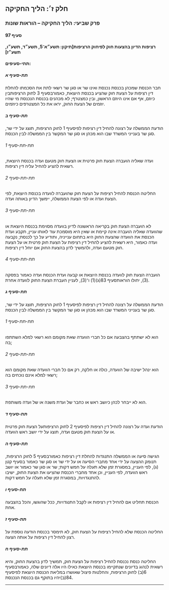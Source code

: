 ## חלק ז׳: הליך החקיקה

### פרק שביעי: הליך החקיקה – הוראות שונות

#### סעיף 97

**רציפות הדיון בהצעות חוק לפיחוק הרציפות[תיקון: תשע״א־5, תשע״ד, תשע״ו, תשע״ז]**



#### תתי-סעיפים:

##### תת-סעיף א

חבר הכנסת שמכהן בכנסת נכנסת ואינו שר או סגן שר רשאי לתת את הסכמתו להחלת דין רציפות על הצעת חוק שהציע בכנסת היוצאת, כאמורבסעיף 3 לחוק הרציפותבין כיוזם, אף אם אינו היוזם הראשון, ובין כמצטרף; לא מכהנים בכנסת הנכנסת
 מי שהיו יוזמים של הצעת החוק, יראו את כל המצטרפים כיוזמים.

##### תת-סעיף ב

הודעת הממשלה על רצונה להחיל דין רציפות לפיסעיף 1 לחוק הרציפות, תוצג על ידי שר, סגן שר בענייני המשרד שבו הוא מכהן או סגן שר המקשר בין הממשלה לבין הכנסת.

###### תת-תת-סעיף 1

ועדה שאליה הועברה הצעת חוק פרטית או הצעת חוק מטעם ועדה בכנסת היוצאת, רשאית להציע להחיל עליה דין רציפות.

###### תת-תת-סעיף 2

החליטה הכנסת להחיל רציפות על הצעת חוק שהועברה לוועדה בכנסת היוצאת, לפי הצעת ועדה או לפי הצעת הממשלה, יימשך הדיון באותה ועדה.

###### תת-תת-סעיף 3

לא הועברה 
הצעת חוק בקריאה הראשונה לדיון בוועדה מסוימת בכנסת היוצאת או שהוועדה 
שאליה הועברה אינה קיימת או שאין היא מוסמכת עוד לאותו עניין, תקבע ועדת 
הכנסת את הוועדה שהצעת החוק היא בתחום ענייניה, ותודיע על כך לכנסת; נקבעה 
ועדה כאמור, היא רשאית להציע להחיל דין רציפות על הצעת חוק פרטית או על 
הצעת חוק מטעם ועדה, ולהמשיך לדון בהצעת החוק אם יוחל דין רציפות.

###### תת-תת-סעיף 4

הועברה הצעת חוק לוועדה בכנסת היוצאת או קבעה ועדת הכנסת ועדה כאמור בפסקה (3), יחולו הוראותסעיף 83(ג)(1) ו־(3), לעניין העברת הצעת החוק לוועדה אחרת.

##### תת-סעיף ג

הודעת הממשלה על רצונה להחיל דין רציפות לפיסעיף 1 לחוק הרציפות, תוצג על ידי שר, סגן שר בענייני המשרד שבו הוא מכהן או סגן שר המקשר בין הממשלה לבין הכנסת.

###### תת-תת-סעיף 1

הוא לא ישתתף בהצבעה אם כל חברי הוועדה שאת מקומם הוא רשאי למלא השתתפו בה;

###### תת-תת-סעיף 2

הוא ינהל ישיבה של הוועדה, כולה או חלקה, רק אם כל חברי הוועדה שאת מקומם הוא רשאי למלא אינם נוכחים בה;

###### תת-תת-סעיף 3

הוא לא ייבחר לכהן כיושב ראש או כחבר של ועדת משנה או של ועדה משותפת.

##### תת-סעיף ד

הודעת ועדה על רצונה להחיל דין רציפות לפיסעיף 2 לחוק הרציפותעל הצעת חוק פרטית או על הצעת חוק מטעם ועדה, תוצג על ידי יושב ראש הוועדה.

##### תת-סעיף ה

הגישה סיעה או הממשלה התנגדות להחלת דין רציפות כאמורבסעיף 5 לחוק הרציפות,
 תנומק ההצעה על ידי אחד מחברי הסיעה או על ידי שר או סגן שר כאמור בסעיף 
קטן (ג), לפי העניין, במסגרת זמן שלא תעלה על חמש דקות; שר או סגן שר כאמור
 או יושב ראש הוועדה, לפי העניין, וכן אחד מחברי הכנסת שהציעו את הצעת 
החוק, ישיבו להתנגדויות, במסגרת זמן שלא תעלה על חמש דקות.

##### תת-סעיף ו

הכנסת תחליט אם להחיל דין רציפות או לקבל התנגדויות, ככל שהוגשו, והכל בהצבעה אחת.

##### תת-סעיף ז

החליטה הכנסת שלא להחיל רציפות על הצעת חוק, לא תימסר בכנסת הודעה נוספת על רצון להחיל דין רציפות על אותה הצעה.

##### תת-סעיף ח

החליטה 
כנסת נכנסת להחיל רציפות על הצעת חוק, תמשיך לדון בהצעת החוק, והיא רשאית 
לנהוג בדיונים שנתקיימו בכנסת היוצאת כאילו היו אלה דיונים שלה, כאמורבסעיף 6(ב) לחוק הרציפות, והחלטות פיצול שאושרו במליאת הכנסת היוצאת לפיסעיף 84(ב)יהיו בתוקף גם בכנסת הנכנסת.

----

